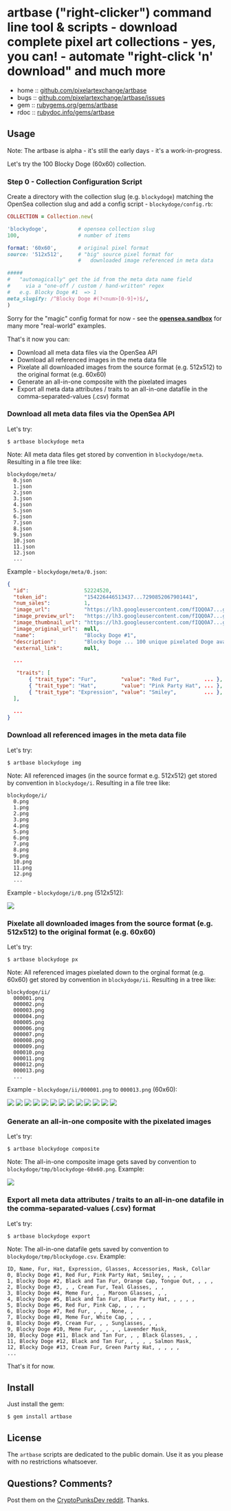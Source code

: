 # artbase ("right-clicker") command line tool & scripts - download complete pixel art collections - yes, you can! - automate "right-click 'n' download" and much more

* home  :: [github.com/pixelartexchange/artbase](https://github.com/pixelartexchange/artbase)
* bugs  :: [github.com/pixelartexchange/artbase/issues](https://github.com/pixelartexchange/artbase/issues)
* gem   :: [rubygems.org/gems/artbase](https://rubygems.org/gems/artbase)
* rdoc  :: [rubydoc.info/gems/artbase](http://rubydoc.info/gems/artbase)



## Usage


Note:  The artbase is alpha - it's still the early days - it's a work-in-progress.




Let's try the 100 Blocky Doge (60x60) collection.


### Step 0  - Collection Configuration Script

Create a directory with the collection slug (e.g. `blockydoge`)
matching the OpenSea collection slug
and add a config script - `blockydoge/config.rb`:

``` ruby
COLLECTION = Collection.new( 

'blockydoge',          # opensea collection slug
100,                   # number of items

format: '60x60',       # original pixel format
source: '512x512',     # "big" source pixel format for 
                       #   downloaded image referenced in meta data  

#####
#   "automagically" get the id from the meta data name field 
#     via a "one-off / custom / hand-written" regex
#   e.g. Blocky Doge #1  => 1
meta_slugify: /^Blocky Doge #(?<num>[0-9]+)$/,
)
```

Sorry for the "magic" config format for now  -
see the [**opensea.sandbox**](https://github.com/pixelartexchange/opensea.sandbox) for many more "real-world" examples.





That's it now you can:

- Download all meta data files via the OpenSea API
- Download all referenced images in the meta data file
- Pixelate all downloaded images from the source format (e.g. 512x512) to the original format (e.g. 60x60)
- Generate an all-in-one composite with the pixelated images
- Export all meta data attributes / traits to an all-in-one datafile in the comma-separated-values (.csv) format


### Download all meta data files via the OpenSea API

Let's try:

```
$ artbase blockydoge meta
```

Note: All meta data files get stored by convention in `blockydoge/meta`.
Resulting in a file tree like:

```
blockydoge/meta/
  0.json
  1.json
  2.json
  3.json
  4.json
  5.json
  6.json
  7.json
  8.json
  9.json
  10.json
  11.json
  12.json
  ...
```

Example - `blockydoge/meta/0.json`:

``` json
{
  "id":                  52224520,
  "token_id":            "154226446513437...7290852067901441",
  "num_sales":           1,
  "image_url":           "https://lh3.googleusercontent.com/fIQQ0A7...gTlbgMTQ",
  "image_preview_url":   "https://lh3.googleusercontent.com/fIQQ0A7...gTlbgMTQ=s250",
  "image_thumbnail_url": "https://lh3.googleusercontent.com/fIQQ0A7...gTlbgMTQ=s128",
  "image_original_url":  null,
  "name":                "Blocky Doge #1",
  "description":         "Blocky Doge ... 100 unique pixelated Doge avatars...",
  "external_link":       null,

  ...

   "traits": [
       { "trait_type": "Fur",        "value": "Red Fur",        ... },
       { "trait_type": "Hat",        "value": "Pink Party Hat", ... },
       { "trait_type": "Expression", "value": "Smiley",         ... },
  ],

  ...
}
```



### Download all referenced images in the meta data file

Let's try:

```
$ artbase blockydoge img
```

Note: All referenced images (in the source format e.g. 512x512)
get stored by convention in `blockydoge/i`.
Resulting in a file tree like:

```
blockydoge/i/
  0.png
  1.png
  2.png
  3.png
  4.png
  5.png
  6.png
  7.png
  8.png
  9.png
  10.png
  11.png
  12.png
  ...
```

Example - `blockydoge/i/0.png` (512x512):

![](i/blockydoge0-512x512.png)





### Pixelate all downloaded images from the source format (e.g. 512x512) to the original format (e.g. 60x60)

Let's try:

```
$ artbase blockydoge px
```

Note: All referenced images pixelated down to the orginal format (e.g. 60x60)
get stored by convention in `blockydoge/ii`.
Resulting in a tree like:

```
blockydoge/ii/
  000001.png
  000002.png
  000003.png
  000004.png
  000005.png
  000006.png
  000007.png
  000008.png
  000009.png
  000010.png
  000011.png
  000012.png
  000013.png
  ...
```


Example - `blockydoge/ii/000001.png` to `000013.png` (60x60):

![](i/blockydoge000001.png)
![](i/blockydoge000002.png)
![](i/blockydoge000003.png)
![](i/blockydoge000004.png)
![](i/blockydoge000005.png)
![](i/blockydoge000006.png)
![](i/blockydoge000007.png)
![](i/blockydoge000008.png)
![](i/blockydoge000009.png)
![](i/blockydoge000010.png)
![](i/blockydoge000011.png)
![](i/blockydoge000012.png)
![](i/blockydoge000013.png)




### Generate an all-in-one composite with the pixelated images

Let's try:

```
$ artbase blockydoge composite
```

Note: The all-in-one composite image gets saved by convention to `blockydoge/tmp/blockydoge-60x60.png`.  Example:

![](i/blockydoge-60x60.png)



### Export all meta data attributes / traits to an all-in-one datafile in the comma-separated-values (.csv) format


Let's try:

```
$ artbase blockydoge export
```

Note: The all-in-one datafile gets saved by convention to `blockydoge/tmp/blockydoge.csv`.
Example:


```
ID, Name, Fur, Hat, Expression, Glasses, Accessories, Mask, Collar
0, Blocky Doge #1, Red Fur, Pink Party Hat, Smiley, , , ,
1, Blocky Doge #2, Black and Tan Fur, Orange Cap, Tongue Out, , , ,
2, Blocky Doge #3, , , Cream Fur, Teal Glasses, , ,
3, Blocky Doge #4, Meme Fur, , , Maroon Glasses, , ,
4, Blocky Doge #5, Black and Tan Fur, Blue Party Hat, , , , ,
5, Blocky Doge #6, Red Fur, Pink Cap, , , , ,
6, Blocky Doge #7, Red Fur, , , , None, ,
7, Blocky Doge #8, Meme Fur, White Cap, , , , ,
8, Blocky Doge #9, Cream Fur, , , Sunglasses, , ,
9, Blocky Doge #10, Meme Fur, , , , , Lavender Mask,
10, Blocky Doge #11, Black and Tan Fur, , , Black Glasses, , ,
11, Blocky Doge #12, Black and Tan Fur, , , , , Salmon Mask,
12, Blocky Doge #13, Cream Fur, Green Party Hat, , , , ,
...
```




That's it for now.



## Install

Just install the gem:

    $ gem install artbase


## License

The `artbase` scripts are dedicated to the public domain.
Use it as you please with no restrictions whatsoever.


## Questions? Comments?

Post them on the [CryptoPunksDev reddit](https://old.reddit.com/r/CryptoPunksDev). Thanks.
